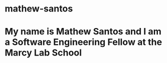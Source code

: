 # mathew-santos

# My name is Mathew Santos and I am a Software Engineering Fellow at the Marcy Lab School

